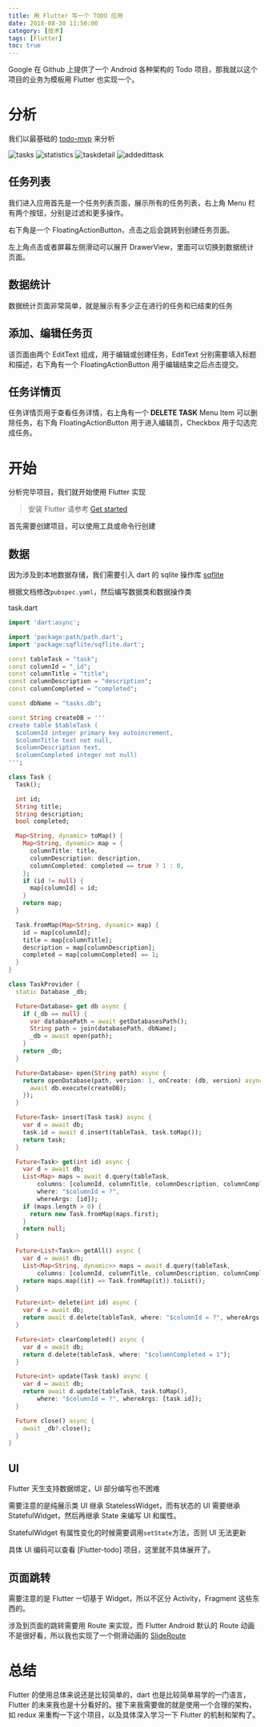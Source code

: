 ```yaml
---
title: 用 Flutter 写一个 TODO 应用
date: 2018-08-30 11:50:00
category: [技术]
tags: [Flutter]
toc: true
---
```


Google 在 Github 上提供了一个 Android 各种架构的 Todo 项目，那我就以这个项目的业务为模板用 Flutter 也实现一个。

# 分析

我们以最基础的 [todo-mvp](https://github.com/googlesamples/android-architecture/tree/todo-mvp) 来分析

![tasks](https://i.imgur.com/xaaJejJ.jpg) ![statistics](https://i.imgur.com/IGcI9XM.jpg) ![taskdetail](https://i.imgur.com/bgJ34ds.jpg) ![addedittask](https://i.imgur.com/MpMzblY.jpg)

## 任务列表

我们进入应用首先是一个任务列表页面，展示所有的任务列表，右上角 Menu 栏有两个按钮，分别是过滤和更多操作。

右下角是一个 FloatingActionButton，点击之后会跳转到创建任务页面。

左上角点击或者屏幕左侧滑动可以展开 DrawerView，里面可以切换到数据统计页面。

## 数据统计

数据统计页面非常简单，就是展示有多少正在进行的任务和已结束的任务

## 添加、编辑任务页

该页面由两个 EditText 组成，用于编辑或创建任务，EditText 分别需要填入标题和描述，右下角有一个 FloatingActionButton 用于编辑结束之后点击提交。

## 任务详情页

任务详情页用于查看任务详情，右上角有一个 **DELETE TASK** Menu Item 可以删除任务，右下角 FloatingActionButton 用于进入编辑页，Checkbox 用于勾选完成任务。

# 开始

分析完毕项目，我们就开始使用 Flutter 实现

> 安装 Flutter 请参考 [Get started](https://flutter.io/get-started/install/)

首先需要创建项目，可以使用工具或命令行创建

## 数据

因为涉及到本地数据存储，我们需要引入 dart 的 sqlite 操作库 [sqflite](https://pub.dartlang.org/packages/sqflite)

根据文档修改`pubspec.yaml`，然后编写数据类和数据操作类

task.dart

```dart
import 'dart:async';

import 'package:path/path.dart';
import 'package:sqflite/sqflite.dart';

const tableTask = "task";
const columnId = "_id";
const columnTitle = "title";
const columnDescription = "description";
const columnCompleted = "completed";

const dbName = "tasks.db";

const String createDB = '''
create table $tableTask ( 
  $columnId integer primary key autoincrement, 
  $columnTitle text not null,
  $columnDescription text,
  $columnCompleted integer not null)
''';

class Task {
  Task();

  int id;
  String title;
  String description;
  bool completed;

  Map<String, dynamic> toMap() {
    Map<String, dynamic> map = {
      columnTitle: title,
      columnDescription: description,
      columnCompleted: completed == true ? 1 : 0,
    };
    if (id != null) {
      map[columnId] = id;
    }
    return map;
  }

  Task.fromMap(Map<String, dynamic> map) {
    id = map[columnId];
    title = map[columnTitle];
    description = map[columnDescription];
    completed = map[columnCompleted] == 1;
  }
}

class TaskProvider {
  static Database _db;

  Future<Database> get db async {
    if (_db == null) {
      var databasePath = await getDatabasesPath();
      String path = join(databasePath, dbName);
      _db = await open(path);
    }
    return _db;
  }

  Future<Database> open(String path) async {
    return openDatabase(path, version: 1, onCreate: (db, version) async {
      await db.execute(createDB);
    });
  }

  Future<Task> insert(Task task) async {
    var d = await db;
    task.id = await d.insert(tableTask, task.toMap());
    return task;
  }

  Future<Task> get(int id) async {
    var d = await db;
    List<Map> maps = await d.query(tableTask,
        columns: [columnId, columnTitle, columnDescription, columnCompleted],
        where: "$columnId = ?",
        whereArgs: [id]);
    if (maps.length > 0) {
      return new Task.fromMap(maps.first);
    }
    return null;
  }

  Future<List<Task>> getAll() async {
    var d = await db;
    List<Map<String, dynamic>> maps = await d.query(tableTask,
        columns: [columnId, columnTitle, columnDescription, columnCompleted]);
    return maps.map((it) => Task.fromMap(it)).toList();
  }

  Future<int> delete(int id) async {
    var d = await db;
    return await d.delete(tableTask, where: "$columnId = ?", whereArgs: [id]);
  }

  Future<int> clearCompleted() async {
    var d = await db;
    return d.delete(tableTask, where: "$columnCompleted = 1");
  }

  Future<int> update(Task task) async {
    var d = await db;
    return await d.update(tableTask, task.toMap(),
        where: "$columnId = ?", whereArgs: [task.id]);
  }

  Future close() async {
    await _db?.close();
  }
}
```

## UI

Flutter 天生支持数据绑定，UI 部分编写也不困难

需要注意的是纯展示类 UI 继承 StatelessWidget，而有状态的 UI 需要继承 StatefulWidget，然后再继承 State 来编写 UI 和属性。

StatefulWidget 有属性变化的时候需要调用`setState`方法，否则 UI 无法更新

具体 UI 编码可以查看 [Flutter-todo] 项目，这里就不具体展开了。

## 页面跳转

需要注意的是 Flutter 一切基于 Widget，所以不区分 Activity，Fragment 这些东西的。

涉及到页面的跳转需要用 Route 来实现，而 Flutter Android 默认的 Route 动画不是很好看，所以我也实现了一个侧滑动画的 [SlideRoute](https://github.com/loshine/flutter-todo/blob/master/lib/utils.dart)

# 总结

Flutter 的使用总体来说还是比较简单的，dart 也是比较简单易学的一门语言，Flutter 的未来我也是十分看好的。接下来我需要做的就是使用一个合理的架构，如 redux 来重构一下这个项目，以及具体深入学习一下 Flutter 的机制和架构了。